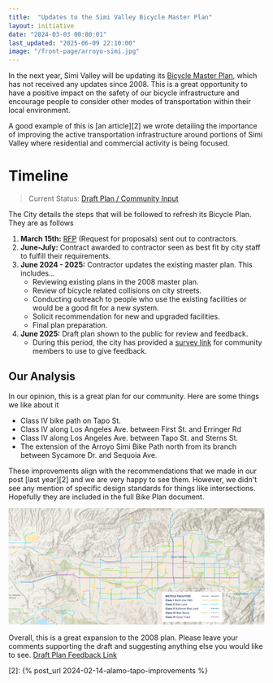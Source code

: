 ```yaml
---
title:  "Updates to the Simi Valley Bicycle Master Plan"
layout: initiative
date: "2024-03-03 00:00:01"
last_updated: "2025-06-09 22:10:00"
image: "/front-page/arroyo-simi.jpg"
---
```


In the next year, Simi Valley will be updating its [Bicycle Master Plan][1], which has not received any updates since 2008. This is a great opportunity to have a positive impact on the safety of our bicycle infrastructure and encourage people to consider other modes of transportation within their local environment. 

A good example of this is [an article][2] we wrote detailing the importance of improving the active transportation infrastructure around portions of Simi Valley where residential and commercial activity is being focused.

# Timeline
> Current Status: [Draft Plan / Community Input](https://survey123.arcgis.com/share/?open=web&embed=fullScreen&id=c7d5e07c54684a649db3aefa728661b9)

The City details the steps that will be followed to refresh its Bicycle Plan. They are as follows

1. **March 15th:** [RFP](https://www.simivalley.org/home/showpublisheddocument/27966/638460217556230000) (Request for proposals) sent out to contractors.
2. **June-July:** Contract awarded to contractor seen as best fit by city staff to fulfill their requirements.
3. **June 2024 - 2025:** Contractor updates the existing master plan. This includes...
    - Reviewing existing plans in the 2008 master plan.
    - Review of bicycle related collisions on city streets.
    - Conducting outreach to people who use the existing facilities or would be a good fit for a new system.
    - Solicit recommendation for new and upgraded facilities.
    - Final plan preparation.
4. **June 2025:** Draft plan shown to the public for review and feedback.
    - During this period, the city has provided a [survey link](https://survey123.arcgis.com/share/?open=web&embed=fullScreen&id=c7d5e07c54684a649db3aefa728661b9) for community members to use to give feedback.

## Our Analysis
In our opinion, this is a great plan for our community. Here are some things we like about it
- Class IV bike path on Tapo St.
- Class IV along Los Angeles Ave. between First St. and Erringer Rd
- Class IV along Los Angeles Ave. between Tapo St. and Sterns St.
- The extension of the Arroyo Simi Bike Path north from its branch between Sycamore Dr. and Sequoia Ave.

These improvements align with the recommendations that we made in our post [last year][2] and we are very happy to see them. However, we didn't see any mention of specific design standards for things like intersections. Hopefully they are included in the full Bike Plan document.

![Draft Plan With Key](/assets/draft-simi-bike-plan-with-key.png)

Overall, this is a great expansion to the 2008 plan. Please leave your comments supporting the draft and suggesting anything else you would like to see. [Draft Plan Feedback Link](https://survey123.arcgis.com/share/?open=web&embed=fullScreen&id=c7d5e07c54684a649db3aefa728661b9)

[1]: https://www.simivalley.org/home/showdocument?id=328
[2]: {% post_url 2024-02-14-alamo-tapo-improvements %}